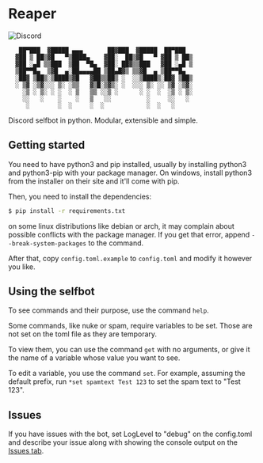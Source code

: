 # Reaper
![Discord](https://img.shields.io/discord/1252771277027016744)
```
   ██▀███  ▓█████ ▄▄▄       ██▓███  ▓█████  ██▀███
  ▓██ ▒ ██▒▓█   ▀▒████▄    ▓██░  ██▒▓█   ▀ ▓██ ▒ ██▒
  ▓██ ░▄█ ▒▒███  ▒██  ▀█▄  ▓██░ ██▓▒▒███   ▓██ ░▄█ ▒
  ▒██▀▀█▄  ▒▓█  ▄░██▄▄▄▄██ ▒██▄█▓▒ ▒▒▓█  ▄ ▒██▀▀█▄
  ░██▓ ▒██▒░▒████▒▓█   ▓██▒▒██▒ ░  ░░▒████▒░██▓ ▒██▒
  ░ ▒▓ ░▒▓░░░ ▒░ ░▒▒   ▓▒█░▒▓▒░ ░  ░░░ ▒░ ░░ ▒▓ ░▒▓░
    ░▒ ░ ▒░ ░ ░  ░ ▒   ▒▒ ░░▒ ░      ░ ░  ░  ░▒ ░ ▒░
    ░░   ░    ░    ░   ▒   ░░          ░     ░░   ░
     ░        ░  ░     ░  ░            ░  ░   ░
```
Discord selfbot in python. Modular, extensible and simple.

## Getting started

You need to have python3 and pip installed, usually by installing python3 and python3-pip with your package manager. On windows, install python3 from the installer on their site and it'll come with pip.

Then, you need to install the dependencies:
```bash
$ pip install -r requirements.txt
```
on some linux distributions like debian or arch, it may complain about possible conflicts with the package manager. If you get that error, append `--break-system-packages` to the command.

After that, copy `config.toml.example` to `config.toml` and modify it however you like.

## Using the selfbot

To see commands and their purpose, use the command `help`.

Some commands, like nuke or spam, require variables to be set. Those are not set on the toml file as they are temporary.

To view them, you can use the command `get` with no arguments, or give it the name of a variable whose value you want to see.

To edit a variable, you use the command `set`. For example, assuming the default prefix, run `*set spamtext Test 123` to set the spam text to "Test 123".

## Issues

If you have issues with the bot, set LogLevel to "debug" on the config.toml and describe your issue along with showing the console output on the [Issues tab](https://github.com/kerosina/reaper/issues).
